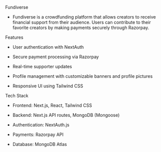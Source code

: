 Fundiverse
  - Fundiverse is a crowdfunding platform that allows creators to receive financial support from their audience. Users can contribute to their favorite creators by making payments securely through Razorpay.

Features

  - User authentication with NextAuth
  
  - Secure payment processing via Razorpay
  
  - Real-time supporter updates
  
  - Profile management with customizable banners and profile pictures
  
  - Responsive UI using Tailwind CSS

Tech Stack

  - Frontend: Next.js, React, Tailwind CSS
  
  - Backend: Next.js API routes, MongoDB (Mongoose)
  
  - Authentication: NextAuth.js
  
  - Payments: Razorpay API
  
  - Database: MongoDB Atlas
